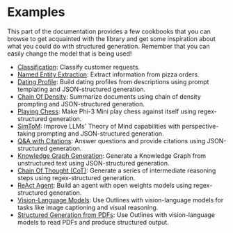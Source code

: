 # Examples

This part of the documentation provides a few cookbooks that you can browse to get acquainted with the library and get some inspiration about what you could do with structured generation. Remember that you can easily change the model that is being used!

- [Classification](classification.md): Classify customer requests.
- [Named Entity Extraction](extraction.md): Extract information from pizza orders.
- [Dating Profile](dating_profiles.md): Build dating profiles from descriptions using prompt templating and JSON-structured generation.
- [Chain Of Density](chain_of_density.md): Summarize documents using chain of density prompting and JSON-structured generation.
- [Playing Chess](models_playing_chess.md): Make Phi-3 Mini play chess against itself using regex-structured generation.
- [SimToM](simtom.md): Improve LLMs' Theory of Mind capabilities with perspective-taking prompting and JSON-structured generation.
- [Q&A with Citations](qa-with-citations.md): Answer questions and provide citations using JSON-structured generation.
- [Knowledge Graph Generation](knowledge_graph_extraction.md): Generate a Knowledge Graph from unstructured text using JSON-structured generation.
- [Chain Of Thought (CoT)](chain_of_thought.md): Generate a series of intermediate reasoning steps using regex-structured generation.
- [ReAct Agent](react_agent.md): Build an agent with open weights models using regex-structured generation.
- [Vision-Language Models](atomic_caption.md): Use Outlines with vision-language models for tasks like image captioning and visual reasoning.
- [Structured Generation from PDFs](read-pdfs.md): Use Outlines with vision-language models to read PDFs and produce structured output.
